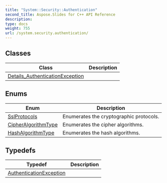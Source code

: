 ```yaml
---
title: "System::Security::Authentication"
second_title: Aspose.Slides for C++ API Reference
description: 
type: docs
weight: 755
url: /system.security.authentication/
---
```




## Classes

| Class | Description |
| --- | --- |
| [Details_AuthenticationException](./details_authenticationexception/) |  |
## Enums

| Enum | Description |
| --- | --- |
| [SslProtocols](./sslprotocols/) | Enumerates the cryptographic protocols. |
| [CipherAlgorithmType](./cipheralgorithmtype/) | Enumerates the cipher algorithms. |
| [HashAlgorithmType](./hashalgorithmtype/) | Enumerates the hash algorithms. |
## Typedefs

| Typedef | Description |
| --- | --- |
| [AuthenticationException](./authenticationexception/) |  |
